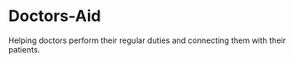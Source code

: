 # Doctors-Aid
Helping doctors perform their regular duties and connecting them with their patients.
